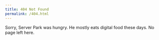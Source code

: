 ```yaml
---
title: 404 Not Found
permalink: /404.html
---
```


Sorry, Server Park was hungry. He mostly eats digital food these days. No page left here.
